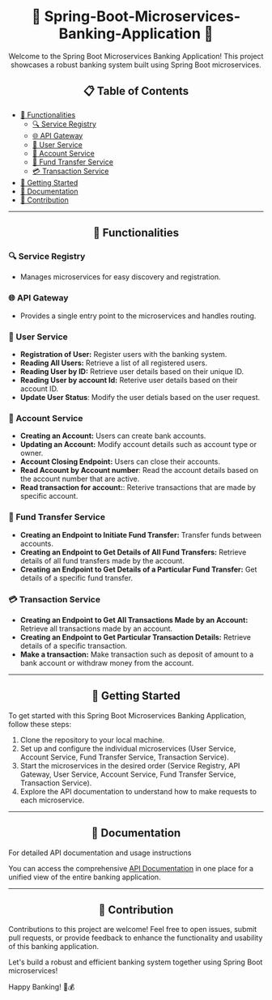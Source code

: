 <h1 align="center">🌟 Spring-Boot-Microservices-Banking-Application 🌟</h1>

<p align="center">
  Welcome to the Spring Boot Microservices Banking Application! This project showcases a robust banking system built using Spring Boot microservices.
</p>

<h2 align="center">📋 Table of Contents</h2>

- [🚀 Functionalities](#-functionalities)
  - [🔍 Service Registry](#-service-registry)
  - [🌐 API Gateway](#-api-gateway)
  - [👤 User Service](#-user-service)
  - [💼 Account Service](#-account-service)
  - [💸 Fund Transfer Service](#-fund-transfer-service)
  - [💳 Transaction Service](#-transaction-service)
- [🚀 Getting Started](#-getting-started)
- [📖 Documentation](#-documentation)
- [🤝 Contribution](#-contribution)

---

<h2 align="center">🚀 Functionalities</h2>

### 🔍 Service Registry
- Manages microservices for easy discovery and registration.

### 🌐 API Gateway
- Provides a single entry point to the microservices and handles routing.

### 👤 User Service
- **Registration of User:** Register users with the banking system.
- **Reading All Users:** Retrieve a list of all registered users.
- **Reading User by ID:** Retrieve user details based on their unique ID.
- **Reading User by account Id:** Reterive user details based on their account ID.
- **Update User Status**: Modify the user detials based on the user request.

### 💼 Account Service
- **Creating an Account:** Users can create bank accounts.
- **Updating an Account:** Modify account details such as account type or owner.
- **Account Closing Endpoint:** Users can close their accounts.
- **Read Account by Account number**: Read the account details based on the account number that are active.
- **Read transaction for account:**: Reterive transactions that are made by specific account.

### 💸 Fund Transfer Service
- **Creating an Endpoint to Initiate Fund Transfer:** Transfer funds between accounts.
- **Creating an Endpoint to Get Details of All Fund Transfers:** Retrieve details of all fund transfers made by the account.
- **Creating an Endpoint to Get Details of a Particular Fund Transfer:** Get details of a specific fund transfer.

### 💳 Transaction Service
- **Creating an Endpoint to Get All Transactions Made by an Account:** Retrieve all transactions made by an account.
- **Creating an Endpoint to Get Particular Transaction Details:** Retrieve details of a specific transaction.
- **Make a transaction:** Make transaction such as deposit of amount to a bank account or withdraw money from the account.

---

<h2 align="center">🚀 Getting Started</h2>

To get started with this Spring Boot Microservices Banking Application, follow these steps:

1. Clone the repository to your local machine.
2. Set up and configure the individual microservices (User Service, Account Service, Fund Transfer Service, Transaction Service).
3. Start the microservices in the desired order (Service Registry, API Gateway, User Service, Account Service, Fund Transfer Service, Transaction Service).
4. Explore the API documentation to understand how to make requests to each microservice.

---

<h2 align="center">📖 Documentation</h2>

For detailed API documentation and usage instructions

You can access the comprehensive [API Documentation](https://app.theneo.io/student/spring-boot-microservices-banking-application) in one place for a unified view of the entire banking application.


---

<h2 align="center">🤝 Contribution</h2>

Contributions to this project are welcome! Feel free to open issues, submit pull requests, or provide feedback to enhance the functionality and usability of this banking application.

Let's build a robust and efficient banking system together using Spring Boot microservices!

Happy Banking! 🏦💰
